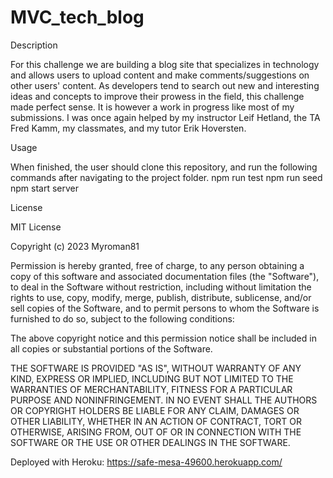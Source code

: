 # MVC_tech_blog

Description

For this challenge we are building a blog site that specializes in technology and allows users to upload content and make comments/suggestions on other users' content.  As developers tend to search out new and interesting ideas and concepts to improve their prowess in the field, this challenge made perfect sense.  It is however a work in progress like most of my submissions. I was once again helped by my instructor Leif Hetland, the TA Fred Kamm, my classmates, and my tutor Erik Hoversten.  

Usage

When finished, the user should clone this repository, and run the following commands after navigating to the project folder. 
npm run test
npm run seed
npm start server

License

MIT License

Copyright (c) 2023 Myroman81

Permission is hereby granted, free of charge, to any person obtaining a copy
of this software and associated documentation files (the "Software"), to deal
in the Software without restriction, including without limitation the rights
to use, copy, modify, merge, publish, distribute, sublicense, and/or sell
copies of the Software, and to permit persons to whom the Software is
furnished to do so, subject to the following conditions:

The above copyright notice and this permission notice shall be included in all
copies or substantial portions of the Software.

THE SOFTWARE IS PROVIDED "AS IS", WITHOUT WARRANTY OF ANY KIND, EXPRESS OR
IMPLIED, INCLUDING BUT NOT LIMITED TO THE WARRANTIES OF MERCHANTABILITY,
FITNESS FOR A PARTICULAR PURPOSE AND NONINFRINGEMENT. IN NO EVENT SHALL THE
AUTHORS OR COPYRIGHT HOLDERS BE LIABLE FOR ANY CLAIM, DAMAGES OR OTHER
LIABILITY, WHETHER IN AN ACTION OF CONTRACT, TORT OR OTHERWISE, ARISING FROM,
OUT OF OR IN CONNECTION WITH THE SOFTWARE OR THE USE OR OTHER DEALINGS IN THE
SOFTWARE.

Deployed with Heroku:  https://safe-mesa-49600.herokuapp.com/